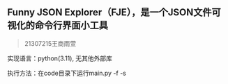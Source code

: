 ## Funny JSON Explorer（**FJE**），是一个JSON文件可视化的命令行界面小工具
> 21307215王商雨萱

实现语言：python(3.11), 无其他外部库

执行方法：在code目录下运行main.py -f <json file> -s <style> -i <icon family>


<a name="MSP75"></a>
### UML类图
![UML](UML.png)

<a name="lLBY5"></a>
### 结果截图
<a name="CmMTj"></a>
##### tree style+default icon (no icon)
![res1.png](res/res1-1.png)
<a name="vLmDk"></a>
##### tree style+poker icon
![res2.png](res/res1-3.png)
<a name="fQexS"></a>
##### tree style+自定义 icon
![res3.png](res/res1-2.png)
> 写着玩新增功能，语法为-i "中间icon,叶icon"

<a name="sBa6m"></a>
##### rectangle style + default icon(no icon)
![image.png](res/res2-2.png)
<a name="rQnBH"></a>
##### rectangle style + poker
![image.png](res/res2-1.png)
<a name="V0lUn"></a>
##### rectangle style + diy icon
![image.png](res/res2-3.png)
<a name="YpG7N"></a>
### code文件结构

- main.py
   - 命令行指令处理函数
   - 主函数
      - 按指令创建树形/矩形树
   - 执行入口
- FunnyJsonExplorer.py
   - load指令
   - build_tree递归创建树
   - 调用根的draw()作为绘图入口
- factory.py
   - 抽象工厂
      - 解析icon
      - 创建container，leaf函数
   - TreeFactory/RectangleFactory
      - 继承抽象工厂创建树形/矩形树，实现工厂模式
- leaf.py
   - component接口
      - 提供add_child和draw功能接口
   - leaf/RecLeaf类
      - 树形/矩形叶子结点，实现了叶子的draw
   - container/recontainer类
      - 容器类，包含容器/叶，负责容器的draw
<a name="swVVE"></a>
### 设计模式分析
<a name="sOr8o"></a>
##### 工厂模式
主要通过具体工厂类（如TreeFactory和RectangleFactory）实现，用于创建具体的Leaf和Container对象

- 优点：
   -  封装了对象的创建过程
   -  需要改变对象的创建逻辑或者添加新的对象类型时，只需修改或扩展工厂，提高了代码的可维护性。  
<a name="ipXpf"></a>
##### 抽象工厂模式
TreeFactory和RectangleFactory都是AbstractFactory这一抽象工厂的实现。通过定义一个包含多个工厂方法的接口（AbstractFactory），允许创建一系列相关或依赖的对象，而无需指定它们具体的类。  

- 优点：
   -  因为具体工厂类都实现自同一个接口， 方便客户端更换工厂
   -  确保了一次只能使用来自同一产品族的对象，保证一致性
<a name="CyTRM"></a>
##### 组合模式
Container由Leaf对象或其他Container对象组合而成。形成了树形结构

- 优点：
   - 保证组合对象调用上的一致性，减少代码量
   - 灵活组织树的结构，方便新组件的设计
<a name="PlnTu"></a>
##### 建造者模式

